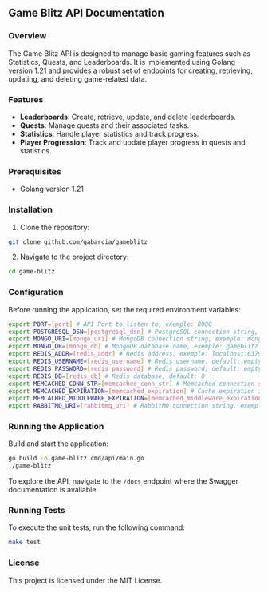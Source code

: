 
## Game Blitz API Documentation

### Overview

The Game Blitz API is designed to manage basic gaming features such as Statistics, Quests, and Leaderboards. It is implemented using Golang version 1.21 and provides a robust set of endpoints for creating, retrieving, updating, and deleting game-related data.

### Features

- **Leaderboards**: Create, retrieve, update, and delete leaderboards.
- **Quests**: Manage quests and their associated tasks.
- **Statistics**: Handle player statistics and track progress.
- **Player Progression**: Track and update player progress in quests and statistics.

### Prerequisites

- Golang version 1.21

### Installation

1. Clone the repository:
```bash
git clone github.com/gabarcia/gameblitz
```

2. Navigate to the project directory:
```bash
cd game-blitz
```

### Configuration

Before running the application, set the required environment variables:

```bash
export PORT=[port] # API Port to listen to, exemple: 8080
export POSTGRESQL_DSN=[postgresql_dsn] # PostgreSQL connection string, exemple: postgres://gameblitz:gameblitz@localhost:5432/gameblitz?sslmode=disable
export MONGO_URI=[mongo_uri] # MongoDB connection string, exemple: mongodb://localhost:27017/?retryWrites=true&w=majority
export MONGO_DB=[mongo_db] # MongoDB database name, exemple: gameblitz
export REDIS_ADDR=[redis_addr] # Redis address, exemple: localhost:6379
export REDIS_USERNAME=[redis_username] # Redis username, default: empty
export REDIS_PASSWORD=[redis_password] # Redis password, default: empty
export REDIS_DB=[redis_db] # Redis database, default: 0
export MEMCACHED_CONN_STR=[memcached_conn_str] # Memcached connection string
export MEMCACHED_EXPIRATION=[memcached_expiration] # Cache expiration in seconds for the GET endpoint, default: 60
export MEMCACHED_MIDDLEWARE_EXPIRATION=[memcached_middleware_expiration] # Cache expiration in seconds for the Middlewares, default: 60
export RABBITMQ_URI=[rabbitmq_uri] # RabbitMQ connection string, exemple: amqp://gameblitz:gameblitz@localhost:5672/gameblitz
```

### Running the Application

Build and start the application:

```bash
go build -o game-blitz cmd/api/main.go
./game-blitz
```

To explore the API, navigate to the `/docs` endpoint where the Swagger documentation is available.

### Running Tests

To execute the unit tests, run the following command:

```bash
make test
```

### License

This project is licensed under the MIT License.
